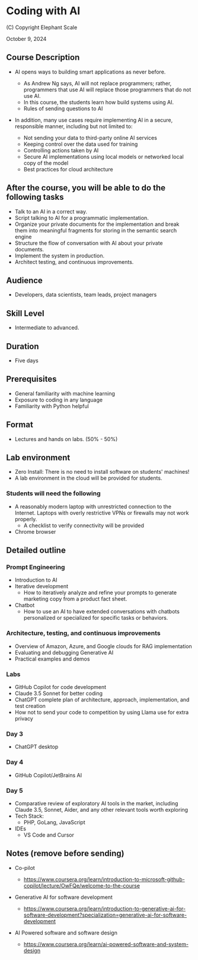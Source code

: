 # Coding with AI

(C) Copyright Elephant Scale

October 9, 2024

## Course Description

* AI opens ways to building smart applications as never before.
  * As Andrew Ng says, AI will not replace programmers; rather, programmers that use AI will replace those programmers that do not use AI.
  * In this course, the students learn how build systems using AI.
  * Rules of sending questions to AI

* In addition, many use cases require implementing AI in a secure, responsible manner, including but not limited to:
  * Not sending your data to third-party online AI services
  * Keeping control over the data used for training
  * Controlling actions taken by AI
  * Secure AI implementations using local models or networked local copy of the model
  * Best practices for cloud architecture

## After the course, you will be able to do the following tasks

* Talk to an AI in a correct way.
* Script talking to AI for a programmatic implementation.
* Organize your private documents for the implementation and break them into meaningful fragments for storing in the semantic search engine
* Structure the flow of conversation with AI about your private documents.
* Implement the system in production.
* Architect testing, and continuous improvements.

## Audience
* Developers, data scientists, team leads, project managers

## Skill Level

* Intermediate to advanced.

## Duration
* Five days

## Prerequisites
* General familiarity with machine learning
* Exposure to coding in any language
* Familiarity with Python helpful


## Format
* Lectures and hands on labs. (50% - 50%)


## Lab environment
* Zero Install: There is no need to install software on students' machines!
* A lab environment in the cloud will be provided for students.

### Students will need the following
* A reasonably modern laptop with unrestricted connection to the Internet. Laptops with overly restrictive VPNs or firewalls may not work properly.
  * A checklist to verify connectivity will be provided
* Chrome browser

## Detailed outline

### Prompt Engineering
* Introduction to AI
* Iterative development
  * How to iteratively analyze and refine your prompts to generate marketing copy from a product fact sheet.
* Chatbot
  * How to use an AI to have extended conversations with chatbots personalized or specialized for specific tasks or behaviors.


### Architecture, testing, and continuous improvements
* Overview of Amazon, Azure, and Google clouds for RAG implementation
* Evaluating and debugging Generative AI
* Practical examples and demos

### Labs

* GitHub Copilot for code development
* Claude 3.5 Sonnet for better coding
* ChatGPT complete plan of architecture, approach, implementation, and test creation
* How not to send your code to competition by using Llama use for extra privacy

### Day 3
* ChatGPT desktop

### Day 4
* GitHub Copilot/JetBrains AI

### Day 5

* Comparative review of exploratory AI tools in the market, including Claude 3.5, Sonnet, Aider, and any other relevant tools worth exploring
* Tech Stack:
  * PHP, GoLang, JavaScript
* IDEs
  * VS Code and Cursor

## Notes (remove before sending)

* Co-pilot
  * https://www.coursera.org/learn/introduction-to-microsoft-github-copilot/lecture/OwFQe/welcome-to-the-course

* Generative AI for software development
  * https://www.coursera.org/learn/introduction-to-generative-ai-for-software-development?specialization=generative-ai-for-software-development

* AI Powered software and software design
  * https://www.coursera.org/learn/ai-powered-software-and-system-design

